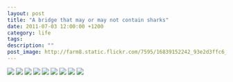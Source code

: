 ```yaml
---
layout: post
title: "A bridge that may or may not contain sharks"
date: 2011-07-03 12:00:00 +1200
category: life
tags: 
description: ""
post_image: http://farm8.static.flickr.com/7595/16839152242_93e2d3ffc6_o.jpg
---
```

[![](http://farm8.static.flickr.com/7308/9554448910_6c8b65c3d6_c.jpg)](http://farm8.static.flickr.com/7308/9554448910_dcbf55fa4b_o.jpg)
[![](http://farm4.static.flickr.com/3709/9551657325_3532ff283b_c.jpg)](http://farm4.static.flickr.com/3709/9551657325_2e897c25c8_o.jpg)
[![](http://farm6.static.flickr.com/5486/9554449938_9aa7d9c9fb_c.jpg)](http://farm6.static.flickr.com/5486/9554449938_354ddb40d3_o.jpg)
[![](http://farm8.static.flickr.com/7453/9554450386_81c1dc3b6d_c.jpg)](http://farm8.static.flickr.com/7453/9554450386_722bc404ab_o.jpg)
[![](http://farm4.static.flickr.com/3672/9554451008_da0fbfd84a_c.jpg)](http://farm4.static.flickr.com/3672/9554451008_873ded174a_o.jpg)
[![](http://farm6.static.flickr.com/5348/9551659409_a5aff77aca_c.jpg)](http://farm6.static.flickr.com/5348/9551659409_28f176d3c4_o.jpg)
[![](http://farm8.static.flickr.com/7310/9551659847_d1a76e70c8_c.jpg)](http://farm8.static.flickr.com/7310/9551659847_1c52620bf2_o.jpg)
[![](http://farm3.static.flickr.com/2894/9554452546_1487c48055_c.jpg)](http://farm3.static.flickr.com/2894/9554452546_a4e7319801_o.jpg)
[![](http://farm4.static.flickr.com/3821/9551660833_0439c0dd6c_c.jpg)](http://farm4.static.flickr.com/3821/9551660833_1c299d0698_o.jpg)
